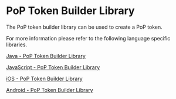 # PoP Token Builder Library

The PoP token builder library can be used to create a PoP token.

For more information please refer to the following language specific libraries.

[Java - PoP Token Builder Library](./java-lib-tmobile-oss-poptoken-builder/readme.md)
  
[JavaScript - PoP Token Builder Library](./js-lib-tmobile-oss-poptoken-builder/readme.md)
  
[iOS - PoP Token Builder Library](./ios-lib-tmobile-oss-poptoken-builder/readme.md)
  
[Android - PoP Token Builder Library](./android-lib-tmobile-oss-poptoken-builder/readme.md)
  
